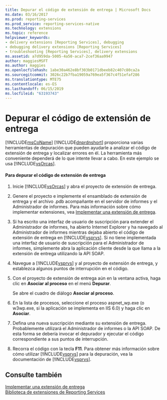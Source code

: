 ```yaml
---
title: Depurar el código de extensión de entrega | Microsoft Docs
ms.date: 03/16/2017
ms.prod: reporting-services
ms.prod_service: reporting-services-native
ms.technology: extensions
ms.topic: reference
helpviewer_keywords:
- delivery extensions [Reporting Services], debugging
- debugging delivery extensions [Reporting Services]
- troubleshooting [Reporting Services], delivery extensions
ms.assetid: a7d959da-5005-4a50-aca7-2cef36aa9947
author: maggiesMSFT
ms.author: maggies
ms.openlocfilehash: 1abe30a462e8bf303b0171dbeeb82c407c80ca2a
ms.sourcegitcommit: 3026c22b7fba19059a769ea5f367c4f51efaf286
ms.translationtype: MTE75
ms.contentlocale: es-ES
ms.lasthandoff: 06/15/2019
ms.locfileid: "63193743"
---
```

# <a name="debugging-delivery-extension-code"></a>Depurar el código de extensión de entrega
  [!INCLUDE[msCoName](../../../includes/msconame-md.md)] [!INCLUDE[dnprdnshort](../../../includes/dnprdnshort-md.md)] proporciona varias herramientas de depuración que pueden ayudarle a analizar el código de extensión de entrega y localizar errores en él. La herramienta más conveniente dependerá de lo que intente llevar a cabo. En este ejemplo se usa [!INCLUDE[vsOrcas](../../../includes/vsorcas-md.md)].  
  
#### <a name="to-debug-your-delivery-extension-code"></a>Para depurar el código de extensión de entrega  
  
1.  Inicie [!INCLUDE[vsOrcas](../../../includes/vsorcas-md.md)] y abra el proyecto de extensión de entrega.  
  
2.  Genere el proyecto e implemente el ensamblado de extensión de entrega y el archivo .pdb acompañante en el servidor de informes y el Administrador de informes. Para más información sobre cómo implementar extensiones, vea [Implementar una extensión de entrega](../../../reporting-services/extensions/delivery-extension/deploying-a-delivery-extension.md).  
  
3.  Si ha escrito una interfaz de usuario de suscripción para extender el Administrador de informes, ha abierto Internet Explorer y ha navegado al Administrador de informes mientras dejaba abierto el código de extensión de entrega en [!INCLUDE[vsprvs](../../../includes/vsprvs-md.md)]. Si no tiene implementada una interfaz de usuario de suscripción para el Administrador de informes, simplemente abra la aplicación cliente desde la que llama a la extensión de entrega utilizando la API SOAP.  
  
4.  Navegue a [!INCLUDE[vsprvs](../../../includes/vsprvs-md.md)] y al proyecto de extensión de entrega, y establezca algunos puntos de interrupción en el código.  
  
5.  Con el proyecto de extensión de entrega aún en la ventana activa, haga clic en **Asociar al proceso** en el menú **Depurar**.  
  
     Se abre el cuadro de diálogo **Asociar al proceso**.  
  
6.  En la lista de procesos, seleccione el proceso aspnet_wp.exe (o w3wp.exe, si la aplicación se implementa en IIS 6.0) y haga clic en **Asociar**.  
  
7.  Defina una nueva suscripción mediante su extensión de entrega. Probablemente utilizará el Administrador de informes o la API SOAP. De esta forma se debería invocar el depurador y ejecutar el código correspondiente a sus puntos de interrupción.  
  
8.  Recorra el código con la tecla **F11**. Para obtener más información sobre cómo utilizar [!INCLUDE[vsprvs](../../../includes/vsprvs-md.md)] para la depuración, vea la documentación de [!INCLUDE[vsprvs](../../../includes/vsprvs-md.md)].  
  
## <a name="see-also"></a>Consulte también  
 [Implementar una extensión de entrega](../../../reporting-services/extensions/delivery-extension/implementing-a-delivery-extension.md)   
 [Biblioteca de extensiones de Reporting Services](../../../reporting-services/extensions/reporting-services-extension-library.md)  
  
  
